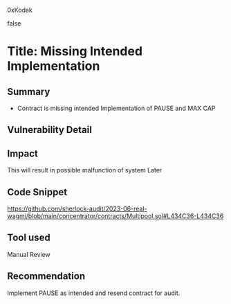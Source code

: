 0xKodak

false

# Title:  Missing Intended Implementation

## Summary
- Contract is missing intended Implementation of PAUSE and MAX CAP

## Vulnerability Detail

## Impact
This will result in possible malfunction of system Later

## Code Snippet
https://github.com/sherlock-audit/2023-06-real-wagmi/blob/main/concentrator/contracts/Multipool.sol#L434C36-L434C36 

## Tool used

Manual Review

## Recommendation
Implement PAUSE as intended and resend contract for audit.
